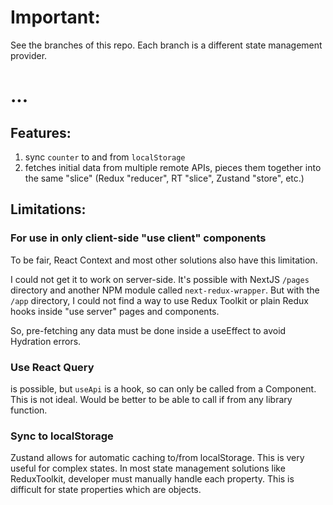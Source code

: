 # Important:

See the branches of this repo. Each branch is a different state management provider.

# ...

## Features:

1. sync `counter` to and from `localStorage`
2. fetches initial data from multiple remote APIs, pieces them together into the same "slice" (Redux "reducer", RT "slice", Zustand "store", etc.)

## Limitations:

### For use in only client-side "use client" components

To be fair, React Context and most other solutions also have this limitation.

I could not get it to work on server-side. It's possible with NextJS `/pages` directory and another NPM module called `next-redux-wrapper`. But with the `/app` directory, I could not find a way to use Redux Toolkit or plain Redux hooks inside "use server" pages and components.

So, pre-fetching any data must be done inside a useEffect to avoid Hydration errors.

### Use React Query

is possible, but `useApi` is a hook, so can only be called from a Component. This is not ideal. Would be better to be able to call if from any library function.

### Sync to localStorage

Zustand allows for automatic caching to/from localStorage. This is very useful for complex states. In most state management solutions like ReduxToolkit, developer must manually handle each property. This is difficult for state properties which are objects.
